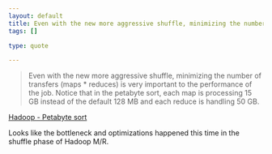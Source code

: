```yaml
--- 
layout: default
title: Even with the new more aggressive shuffle, minimizing the number of transfers (maps *...
tags: []

type: quote

---
```

> Even with the new more aggressive shuffle, minimizing the number of transfers (maps * reduces) is very important to the performance of the job. Notice that in the petabyte sort, each map is processing 15 GB instead of the default 128 MB and each reduce is handling 50 GB.

<a href="http://developer.yahoo.net/blogs/hadoop/2009/05/hadoop_sorts_a_petabyte_in_162.html">Hadoop - Petabyte sort</a>

Looks like the bottleneck and optimizations happened this time in the shuffle phase of Hadoop M/R.
